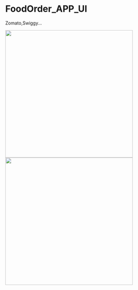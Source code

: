 # FoodOrder_APP_UI
Zomato,Swiggy...

<img align="left" src="https://user-images.githubusercontent.com/49603163/56709761-a37da880-6740-11e9-8003-318fa0fbea57.jpg" margin_top="20" width="400">
<img align="left" src="https://user-images.githubusercontent.com/49603163/56709765-a7a9c600-6740-11e9-87a6-82bef588c51a.jpg" width="400">

